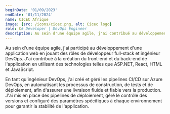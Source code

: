 ```yaml
---
beginDate: '01/09/2023'
endDate: '01/11/2024'
name: CICEC Afrique
image: {src: /icons/cicec.png, alt: Cicec logo}
role: C# Developer | DevOps Engineer
description: Au sein d'une équipe agile, j'ai contribué au développement d'une plateforme web en tant que développeur full-stack et ingénieur DevOps, en participant à toutes les étapes, de l'inception du projet et la gestion du backlog produit jusqu'au déploiement. 
---
```


Au sein d'une équipe agile, j'ai participé au développement d'une application web en jouant des rôles de développeur full-stack et ingénieur DevOps. J'ai contribué à la création du front-end et du back-end de l'application en utilisant des technologies telles que ASP.NET, React, HTML et JavaScript.

En tant qu'ingénieur DevOps, j'ai créé et géré les pipelines CI/CD sur Azure DevOps, en automatisant les processus de construction, de tests et de déploiement, afin d'assurer une livraison fluide et fiable vers la production. J'ai mis en place des pipelines de déploiement, géré le contrôle des versions et configuré des paramètres spécifiques à chaque environnement pour garantir la stabilité de l'application.